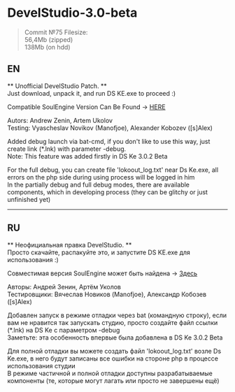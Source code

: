 # DevelStudio-3.0-beta
>Commit №75 Filesize:
<br>56,4Mb (zipped)
<br>138Mb (on hdd)

## EN
** Unofficial DevelStudio Patch. **
<br>Just download, unpack it, and run DS KE.exe to proceed :)

Compatible SoulEngine Version Can Be Found -> <a href="https://github.com/Kashaket/soulengine">HERE</a>

Autors: Andrew Zenin, Artem Ukolov<br>Testing: Vyascheslav Novikov (Manofjoe), Alexander Kobozev ([s]Alex)

Added debug launch via bat-cmd, if you don't like to use this way, just create link (*.lnk) with parameter -debug.
<br>Note: This feature was added firstly in DS Ke 3.0.2 Beta

For the full debug, you can create file 'lokoout_log.txt' near Ds Ke.exe, all errors on the  php side during using process will be logged in him
<br>In the partially debug and full debug modes, there are available components, which in developing process (they can be glitchy or just unfinished yet)

---

## RU
** Неофициальная правка DevelStudio. **
<br>Просто скачайте, распакуйте это, и запустите DS KE.exe для использования :)

Совместимая версия SoulEngine может быть найдена -> <a href="https://github.com/Kashaket/soulengine">Здесь</a>

Авторы: Андрей Зенин, Артём Уколов<BR>Тестировщики: Вячеслав Новиков (Manofjoe), Александр Кобозев ([s]Alex)

Добавлен запуск в режиме отладки через bat (командную строку), если вам не нравится так запускать студию, просто создайте файл ссылки (*.lnk) на DS Ke с параметром -debug
<br>Заметьте: эта особенность впервые была добавлена в DS Ke 3.0.2 Beta

Для полной отладки вы можете создать файл 'lokoout_log.txt' возле Ds Ke.exe, в него будут записаны все ошибки на стороне php в процессе использования студии
<br>В режиме частичной и полной отладки доступны разрабатываемые компоненты (те, которые могут лагать или просто не завершены ещё)
